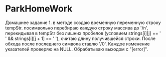 # ParkHomeWork
Домашнее задание 1.
  в методе создаю временную переменную строку tempStr. посимвольно перебираю каждую строку массива до '/n', перекидывая в tempStr без лишних пробелов (условием strings[i][j] == ' ' && strings[i][j + 1] == ' '), считаю длину получившейся строки. После обхода после последнего символа ставлю '/0'.  Каждое изменение указателей проверяю на NULL. Обрабатываю выходом с "[error]".
